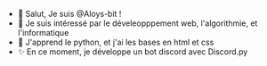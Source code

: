 - 👋 Salut, Je suis @Aloys-bit !
- 👀 Je suis intéressé par le déveleopppement web, l'algorithmie, et l'informatique
- 🌱 J'apprend le python, et j'ai les bases en html et css 
- ✨ En ce moment, je développe un bot discord avec Discord.py

<!---
Aloys-bit/Aloys-bit is a ✨ special ✨ repository because its `README.md` (this file) appears on your GitHub profile.
You can click the Preview link to take a look at your changes.
--->
